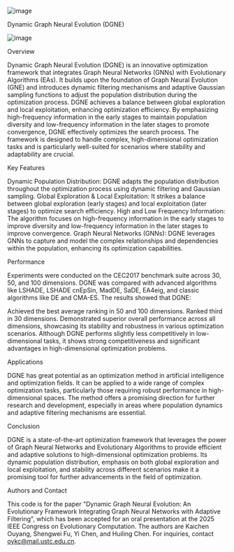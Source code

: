 ![image](https://github.com/user-attachments/assets/e716947f-ef3d-4665-b924-7f9f50cfeb61)



Dynamic Graph Neural Evolution (DGNE)


![image](https://github.com/user-attachments/assets/aa010052-1a83-44ed-a09c-bc21ef46c311)


Overview

Dynamic Graph Neural Evolution (DGNE) is an innovative optimization framework that integrates Graph Neural Networks (GNNs) with Evolutionary Algorithms (EAs). It builds upon the foundation of Graph Neural Evolution (GNE) and introduces dynamic filtering mechanisms and adaptive Gaussian sampling functions to adjust the population distribution during the optimization process. DGNE achieves a balance between global exploration and local exploitation, enhancing optimization efficiency.
By emphasizing high-frequency information in the early stages to maintain population diversity and low-frequency information in the later stages to promote convergence, DGNE effectively optimizes the search process. The framework is designed to handle complex, high-dimensional optimization tasks and is particularly well-suited for scenarios where stability and adaptability are crucial.

Key Features

Dynamic Population Distribution: DGNE adapts the population distribution throughout the optimization process using dynamic filtering and Gaussian sampling.
Global Exploration & Local Exploitation: It strikes a balance between global exploration (early stages) and local exploitation (later stages) to optimize search efficiency.
High and Low Frequency Information: The algorithm focuses on high-frequency information in the early stages to improve diversity and low-frequency information in the later stages to improve convergence.
Graph Neural Networks (GNNs): DGNE leverages GNNs to capture and model the complex relationships and dependencies within the population, enhancing its optimization capabilities.

Performance

Experiments were conducted on the CEC2017 benchmark suite across 30, 50, and 100 dimensions. DGNE was compared with advanced algorithms like LSHADE, LSHADE cnEpSin, MadDE, SaDE, EA4eig, and classic algorithms like DE and CMA-ES. The results showed that DGNE:

Achieved the best average ranking in 50 and 100 dimensions.
Ranked third in 30 dimensions.
Demonstrated superior overall performance across all dimensions, showcasing its stability and robustness in various optimization scenarios.
Although DGNE performs slightly less competitively in low-dimensional tasks, it shows strong competitiveness and significant advantages in high-dimensional optimization problems.

Applications

DGNE has great potential as an optimization method in artificial intelligence and optimization fields. It can be applied to a wide range of complex optimization tasks, particularly those requiring robust performance in high-dimensional spaces. The method offers a promising direction for further research and development, especially in areas where population dynamics and adaptive filtering mechanisms are essential.

Conclusion

DGNE is a state-of-the-art optimization framework that leverages the power of Graph Neural Networks and Evolutionary Algorithms to provide efficient and adaptive solutions to high-dimensional optimization problems. Its dynamic population distribution, emphasis on both global exploration and local exploitation, and stability across different scenarios make it a promising tool for further advancements in the field of optimization.

Authors and Contact

This code is for the paper "Dynamic Graph Neural Evolution: An Evolutionary Framework Integrating Graph Neural Networks with Adaptive Filtering", which has been accepted for an oral presentation at the 2025 IEEE Congress on Evolutionary Computation. The authors are Kaichen Ouyang, Shengwei Fu, Yi Chen, and Huiling Chen. For inquiries, contact oykc@mail.ustc.edu.cn.



